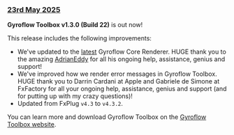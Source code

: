 ### [23rd May 2025](/news/20250523)

**Gyroflow Toolbox v1.3.0 (Build 22)** is out now!

This release includes the following improvements:

- We've updated to the [latest](https://github.com/gyroflow/gyroflow/tree/35c5315a8e5baa20c6be53176ffe80c353c15fe1) Gyroflow Core Renderer. HUGE thank you to the amazing [AdrianEddy](https://github.com/AdrianEddy) for all his ongoing help, assistance, genius and support!
- We've improved how we render error messages in Gyroflow Toolbox. HUGE thank you to Darrin Cardani at Apple and Gabriele de Simone at FxFactory for all your ongoing help, assistance, genius and support (and for putting up with my crazy questions)!
- Updated from FxPlug `v4.3` to `v4.3.2`.

You can learn more and download Gyroflow Toolbox on the [Gyroflow Toolbox website](https://gyroflowtoolbox.io).
